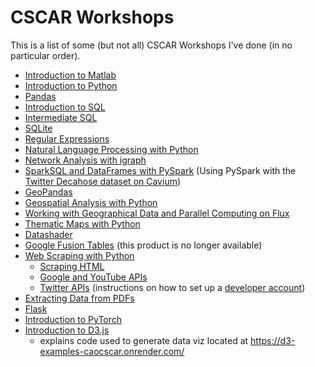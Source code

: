 # CSCAR Workshops
This is a list of some (but not all) CSCAR Workshops I've done (in no particular order).
- [Introduction to Matlab](matlab)
- [Introduction to Python](python-intro)
- [Pandas](pandas)
- [Introduction to SQL](sql)
- [Intermediate SQL](sql-intermediate)
- [SQLite](sqlite)
- [Regular Expressions](regex)
- [Natural Language Processing with Python](NLP)
- [Network Analysis with igraph](network-analysis)
- [SparkSQL and DataFrames with PySpark](pyspark) (Using PySpark with the [Twitter Decahose dataset on Cavium](https://github.com/caocscar/twitter-decahose-pyspark))
- [GeoPandas](geopandas)
- [Geospatial Analysis with Python](geospatial-analysis)
- [Working with Geographical Data and Parallel Computing on Flux](dotmap)
- [Thematic Maps with Python](thematic-maps)
- [Datashader](datashader)
- [Google Fusion Tables](fusion-tables) (this product is no longer available)
- [Web Scraping with Python](webscraping)
  - [Scraping HTML](https://nbviewer.jupyter.org/github/caocscar/workshops/blob/master/webscraping/webscraping_in_python.ipynb)
  - [Google and YouTube APIs](https://nbviewer.jupyter.org/github/caocscar/workshops/blob/master/webscraping/Google.ipynb) 
  - [Twitter APIs](https://nbviewer.jupyter.org/github/caocscar/workshops/blob/master/webscraping/Twitter.ipynb) (instructions on how to set up a [developer account](https://github.com/caocscar/twitter-create-developer-account))
- [Extracting Data from PDFs](pdf-data-extraction)
- [Flask](flask)
- [Introduction to PyTorch](pytorch)
- [Introduction to D3.js](D3)
  - explains code used to generate data viz located at https://d3-examples-caocscar.onrender.com/